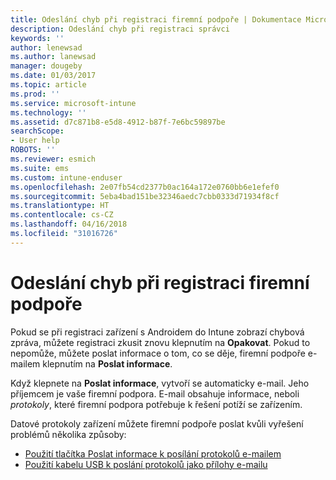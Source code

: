 ```yaml
---
title: Odeslání chyb při registraci firemní podpoře | Dokumentace Microsoftu
description: Odeslání chyb při registraci správci
keywords: ''
author: lenewsad
ms.author: lanewsad
manager: dougeby
ms.date: 01/03/2017
ms.topic: article
ms.prod: ''
ms.service: microsoft-intune
ms.technology: ''
ms.assetid: d7c871b8-e5d8-4912-b87f-7e6bc59897be
searchScope:
- User help
ROBOTS: ''
ms.reviewer: esmich
ms.suite: ems
ms.custom: intune-enduser
ms.openlocfilehash: 2e07fb54cd2377b0ac164a172e0760bb6e1efef0
ms.sourcegitcommit: 5eba4bad151be32346aedc7cbb0333d71934f8cf
ms.translationtype: HT
ms.contentlocale: cs-CZ
ms.lasthandoff: 04/16/2018
ms.locfileid: "31016726"
---
```

# <a name="send-enrollment-errors-to-your-company-support"></a>Odeslání chyb při registraci firemní podpoře

Pokud se při registraci zařízení s Androidem do Intune zobrazí chybová zpráva, můžete registraci zkusit znovu klepnutím na **Opakovat**. Pokud to nepomůže, můžete poslat informace o tom, co se děje, firemní podpoře e-mailem klepnutím na **Poslat informace**.

Když klepnete na **Poslat informace**, vytvoří se automaticky e-mail. Jeho příjemcem je vaše firemní podpora. E-mail obsahuje informace, neboli _protokoly_, které firemní podpora potřebuje k řešení potíží se zařízením.

Datové protokoly zařízení můžete firemní podpoře poslat kvůli vyřešení problémů několika způsoby:

- [Použití tlačítka Poslat informace k posílání protokolů e-mailem](send-logs-to-your-it-admin-by-email-android.md)
- [Použití kabelu USB k poslání protokolů jako přílohy e-mailu](send-logs-to-your-it-admin-using-cable-android.md)
